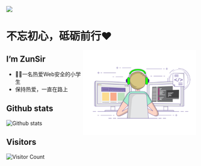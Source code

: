 <!--
**MrHatSec/MrHatSec** is a ✨ _special_ ✨ repository because its `README.md` (this file) appears on your GitHub profile.

Here are some ideas to get you started:

- 🔭 I’m currently working on ...
- 🌱 I’m currently learning ...
- 👯 I’m looking to collaborate on ...
- 🤔 I’m looking for help with ...
- 💬 Ask me about ...
- 📫 How to reach me: ...
- 😄 Pronouns: ...
- ⚡ Fun fact: ...
-->

![](./images/header_.png)

# 不忘初心，砥砺前行❤

<img align="right" alt="GIF" src="https://raw.githubusercontent.com/devSouvik/devSouvik/master/gif3.gif" width="300"/>

## I’m ZunSir
- 👦🏻一名热爱Web安全的小学生
- 保持热爱，一直在路上


## Github stats
<img src="https://github-readme-stats.vercel.app/api?username=ZunSir&show_icons=true&include_all_commits=true&count_private=false&layout=compact&hide=prs&theme=cobalt" alt="Github stats"/>

## Visitors
![Visitor Count](https://profile-counter.glitch.me/ZunSir/count.svg)
